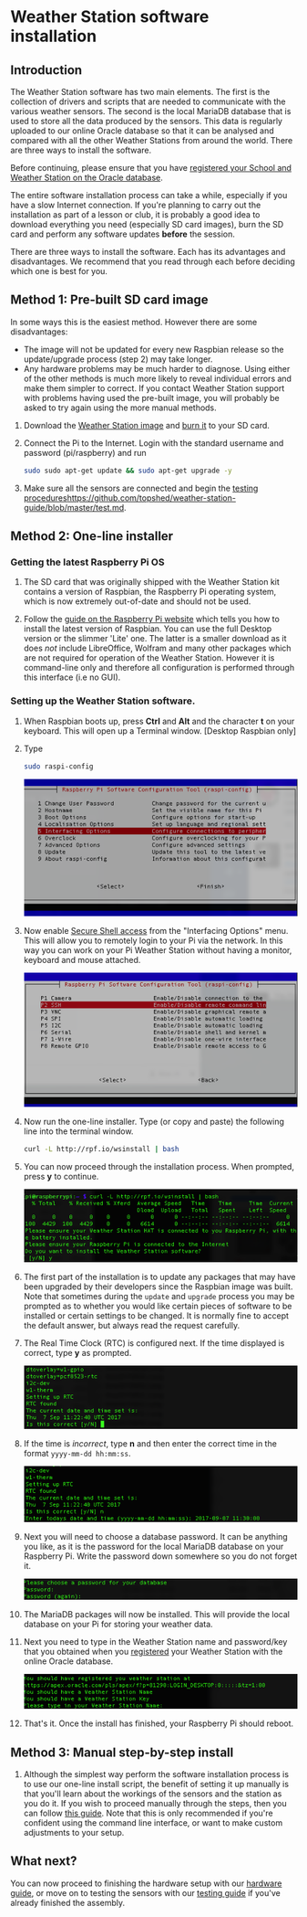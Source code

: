 # Weather Station software installation

## Introduction

The Weather Station software has two main elements. The first is the collection of drivers and scripts that are needed to communicate with the various weather sensors. The second is the local MariaDB database that is used to store all the data produced by the sensors. This data is regularly uploaded to our online Oracle database so that it can be analysed and compared with all the other Weather Stations from around the world. There are three ways to install the software.

Before continuing, please ensure that you have [registered your School and Weather Station on the Oracle database](register.md).

The entire software installation process can take a while, especially if you have a slow Internet connection. If you're planning to carry out the installation as part of a lesson or club, it is probably a good idea to download everything you need (especially SD card images), burn the SD card and perform any software updates **before** the session.

There are three ways to install the software. Each has its advantages and disadvantages. We recommend that you read through each before deciding which one is best for you.


## Method 1: Pre-built SD card image

In some ways this is the easiest method. However there are some disadvantages:
- The image will not be updated for every new Raspbian release so the update/upgrade process (step 2) may take longer.
- Any hardware problems may be much harder to diagnose. Using either of the other methods is much more likely to reveal individual errors and make them simpler to correct. If you contact Weather Station support with problems having used the pre-built image, you will probably be asked to try again using the more manual methods.

1. Download the [Weather Station image](https://downloads.raspberrypi.org/weather_station/images/weather_station-2016-03-24/) and [burn it](https://www.raspberrypi.org/learning/software-guide/) to your SD card.

2. Connect the Pi to the Internet. Login with the standard username and password (pi/raspberry) and run

    ```bash
    sudo sudo apt-get update && sudo apt-get upgrade -y
    ```

3. Make sure all the sensors are connected and begin the [testing procedures]()https://github.com/topshed/weather-station-guide/blob/master/test.md.

## Method 2: One-line installer

### Getting the latest Raspberry Pi OS

1. The SD card that was originally shipped with the Weather Station kit contains a version of Raspbian, the Raspberry Pi operating system, which is now extremely out-of-date and should not be used.

1. Follow the [guide on the Raspberry Pi website](https://www.raspberrypi.org/learning/software-guide/) which tells you how to install the latest version of Raspbian. You can use the full Desktop version or the slimmer 'Lite' one. The latter is a smaller download as it does *not* include LibreOffice, Wolfram and many other packages which are not required for operation of the Weather Station. However it is command-line only and therefore all configuration is performed through this interface (i.e no GUI).  

### Setting up the Weather Station software.

1. When Raspbian boots up, press **Ctrl** and **Alt** and the character **t** on your keyboard. This will open up a Terminal window. [Desktop Raspbian only]

1. Type

    ```bash
    sudo raspi-config
    ```

    ![](images/ssh_01.png)

1. Now enable [Secure Shell access](https://www.raspberrypi.org/blog/ssh-shenanigans/) from the "Interfacing Options" menu. This will allow you to remotely login to your Pi via the network. In this way you can work on your Pi Weather Station without having a monitor, keyboard and mouse attached.


    ![](images/ssh_02.png)


1. Now run the one-line installer.  Type (or copy and paste) the following line into the terminal window.

	```bash
	curl -L http://rpf.io/wsinstall | bash
	```

1. You can now proceed through the installation process. When prompted, press **y** to continue.

    ![](images/install_01.png)

1. The first part of the installation is to update any packages that may have been upgraded by their developers since the Raspbian image was built. Note that sometimes during the `update` and `upgrade` process you may be prompted as to whether you would like certain pieces of software to be installed or certain settings to be changed.
It is normally fine to accept the default answer, but always read the request carefully.

1. The Real Time Clock (RTC) is configured next. If the time displayed is correct, type **y** as prompted.

    ![](images/install_02.png)

1. If the time is *incorrect*, type **n** and then enter the correct time in the format `yyyy-mm-dd hh:mm:ss`.

    ![](images/install_03.png)

1.  Next you will need to choose a database password. It can be anything you like, as it is the password for the local MariaDB database on your Raspberry Pi. Write the password down somewhere so you do not forget it.

    ![](images/install_04.png)

1. The MariaDB packages will now be installed. This will provide the local database on your Pi for storing your weather data.

1. Next you need to type in the Weather Station name and password/key that you obtained when you [registered](https://www.raspberrypi.org/learning/weather-station-guide/register.md) your Weather Station with the online Oracle database.

    ![](images/install_05.png)

1. That's it. Once the install has finished, your Raspberry Pi should reboot.

## Method 3: Manual step-by-step install

1. Although the simplest way perform the software installation process is to use our one-line install script, the benefit of setting it up manually is that you'll learn about the workings of the sensors and the station as you do it. If you wish to proceed manually through the steps, then you can follow [this guide](manual-setup.md). Note that this is only recommended if you're confident using the command line interface, or want to make custom adjustments to your setup.

## What next?

You can now proceed to finishing the hardware setup with our [hardware guide](build2.md), or move on to testing the sensors with our [testing guide](test.md) if you've already finished the assembly.

